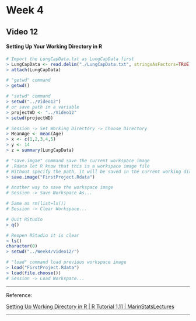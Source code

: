 # Week 4

## Video 12

#### Setting Up Your Working Directory in R

```R
# Import the LungCapData.txt as LungCapData first
> LungCapData <- read.delim("./LungCapData.txt", stringsAsFactors=TRUE)
> attach(LungCapData)

# "getwd" command
> getwd()

# "setwd" command
> setwd("../Video12")
# or save path in a variable
> projectWD <- "../Video12"
> setwd(projectWD)

# Session -> Set Working Directory -> Choose Directory
> MeanAge <- mean(Age)
> x <- c(1,2,3,4,5)
> y <- 14
> z = summary(LungCapData)

# "save.imgae" command save the current workspace image
# .Rdata let R know that this is a workspace image file
# Without specify the path, it will be saved in the current working directory
> save.image("FirstProject.Rdata")

# Another way to save the workspace image
# Session -> Save Workspace As...

# Same as rm(list=ls())
# Session -> Clear Workspace...

# Quit RStudio
> q()

# Reopen RStudio it is clear
> ls()
character(0)
> setwd("../Week4/Video12/")

# "load" command load previous workspace image
> load("FirstProject.Rdata")
> load(file.choose())
# Session -> Load Workspace...
```



---

Reference:

[Setting Up Working Directory in R  | R Tutorial 1.11 | MarinStatsLectures](https://www.youtube.com/watch?v=2TcPAZOyV0U&list=PLqzoL9-eJTNARFXxgwbqGo56NtbJnB37A&index=12)

---

